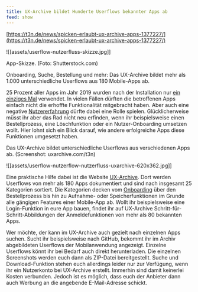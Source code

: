 ```yaml
---
title: UX-Archive bildet Hunderte Userflows bekannter Apps ab
feed: show
---
```


[https://t3n.de/news/spicken-erlaubt-ux-archive-apps-1377227/](https://t3n.de/news/spicken-erlaubt-ux-archive-apps-1377227/)

![[assets/userflow-nutzerfluss-skizze.jpg]]

App-Skizze. (Foto: Shutterstock.com)

Onboarding, Suche, Bestellung und mehr: Das UX-Archive bildet mehr als 1.000 unterschiedliche Userflows aus 180 Mobile-Apps ab.

25 Prozent aller Apps im Jahr 2019 wurden nach der Installation nur [ein einziges Mal](https://www.statista.com/statistics/271628/percentage-of-apps-used-once-in-the-us/) verwendet. In vielen Fällen dürften die betroffenen Apps einfach nicht die erhoffte Funktionalität mitgebracht haben. Aber auch eine negative [Nutzererfahrung](https://t3n.de/magazin/modals-im-ux-design-so-du-die-248220/) dürfte dabei eine Rolle spielen. Glücklicherweise müsst ihr aber das Rad nicht neu erfinden, wenn ihr beispielsweise einen Bestellprozess, eine Löschfunktion oder ein Nutzer-Onboarding umsetzen wollt. Hier lohnt sich ein Blick darauf, wie andere erfolgreiche Apps diese Funktionen umgesetzt haben.

Das UX-Archive bildet unterschiedliche Userflows aus verschiedenen Apps ab. (Screenshot: uxarchive.com/t3n)

![[assets/userflow-nutzerflow-nutzerfluss-uxarchive-620x362.jpg]]

Eine praktische Hilfe dabei ist die Website [UX-Archive](https://uxarchive.com/). Dort werden Userflows von mehr als 180 Apps dokumentiert und sind nach insgesamt 25 Kategorien sortiert. Die Kategorien decken vom [Onboarding](https://t3n.de/magazin/user-onboarding-design-neue-nutzer-239013/) über den Bestellprozess bis hin zu Aufnahme- oder Speicherfunktionen im Grunde alle gängigen Features einer Mobile-App ab. Wollt ihr beispielsweise eine Login-Funktion in eure App bauen, findet ihr auf UX-Archive Schritt-für-Schritt-Abbildungen der Anmeldefunktionen von mehr als 80 bekannten Apps.

Wer möchte, der kann im UX-Archive auch gezielt nach einzelnen Apps suchen. Sucht ihr beispielsweise nach GitHub, bekommt ihr im Archiv abgebildeten Userflows der Mobilanwendung angezeigt. Einzelne Userflows könnt ihr bei Bedarf auch direkt herunterladen. Die einzelnen Screenshots werden euch dann als ZIP-Datei bereitgestellt. Suche und Download-Funktion stehen euch allerdings leider nur zur Verfügung, wenn ihr ein Nutzerkonto bei UX-Archive erstellt. Immerhin sind damit keinerlei Kosten verbunden. Jedoch ist es möglich, dass euch der Anbieter dann auch Werbung an die angebende E-Mail-Adresse schickt.
